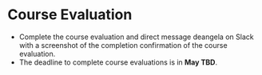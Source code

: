 # Course Evaluation

* Complete the course evaluation and direct message deangela on Slack with a screenshot of the completion confirmation of the course evaluation.
* The deadline to complete course evaluations is in **May TBD**.

